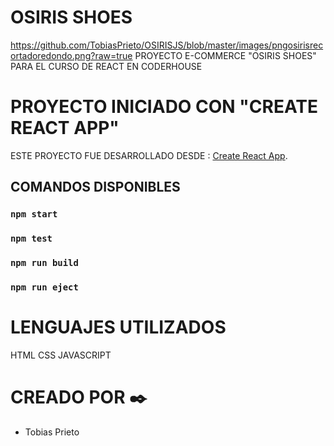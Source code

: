 # OSIRIS SHOES
https://github.com/TobiasPrieto/OSIRISJS/blob/master/images/pngosirisrecortadoredondo.png?raw=true
PROYECTO E-COMMERCE "OSIRIS SHOES" PARA EL CURSO DE REACT EN CODERHOUSE

# PROYECTO INICIADO CON "CREATE REACT APP"

ESTE PROYECTO FUE DESARROLLADO DESDE : [Create React App](https://github.com/facebook/create-react-app).

## COMANDOS DISPONIBLES



### `npm start`

### `npm test`

### `npm run build`



### `npm run eject`



# LENGUAJES UTILIZADOS 
HTML
CSS 
JAVASCRIPT


# CREADO POR ✒️
 * Tobias Prieto
